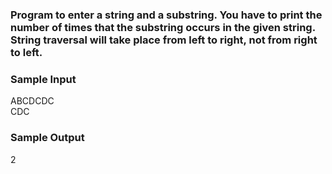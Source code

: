 ### Program to enter a string and a substring. You have to print the number of times that the substring occurs in the given string. String traversal will take place from left to right, not from right to left.


### Sample Input
ABCDCDC <br>
CDC

### Sample Output
2
